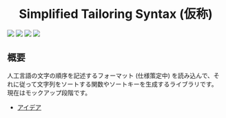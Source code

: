 <div align="center">
<h1>Simplified Tailoring Syntax (仮称)</h1>
</div>

![](https://img.shields.io/github/package-json/v/Ziphil/Tailoring)
![](https://img.shields.io/github/commit-activity/y/Ziphil/Tailoring?label=commits)
![](https://img.shields.io/github/workflow/status/Ziphil/Tailoring/test?label=test)
[![](https://img.shields.io/codecov/c/github/Ziphil/Tailoring)](https://app.codecov.io/gh/Ziphil/Tailoring)


## 概要
人工言語の文字の順序を記述するフォーマット (仕様策定中) を読み込んで、それに従って文字列をソートする関数やソートキーを生成するライブラリです。
現在はモックアップ段階です。

- [アイデア](https://ziphil.notion.site/Simplified-Tailoring-Syntax-8a2fd14056a746808cf7dc75b8e98f3c)